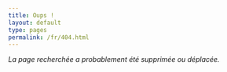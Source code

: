 ```yaml
---
title: Oups !
layout: default
type: pages
permalink: /fr/404.html
---
```


*La page recherchée a probablement été supprimée ou déplacée.*